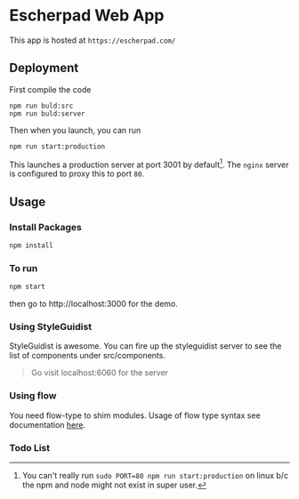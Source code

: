 # Escherpad Web App

This app is hosted at `https://escherpad.com/`

## Deployment

First compile the code 
```
npm run buld:src
npm run buld:server
```
Then when you launch, you can run
```
npm run start:production
```
This launches a production server at port 3001 by default[^1]. The `nginx` server is configured to proxy this to port `80`.

[^1]: You can't really run `sudo PORT=80 npm run start:production` on linux b/c the npm and node might not exist in super user.

## Usage

### Install Packages

```sh
npm install
```

### To run

```sh
npm start
```
then go to http://localhost:3000 for the demo.

### Using StyleGuidist
StyleGuidist is awesome. You can fire up the styleguidist server to see the list of components under src/components.

> Go visit localhost:6060 for the server

### Using flow 

You need flow-type to shim modules. Usage of flow type syntax see documentation [here](https://flow.org/en/docs/frameworks/react/#adding-types-to-react-functional-components-a-classtoc-idtoc-adding-types-to-react-functional-components-hreftoc-adding-types-to-react-functional-componentsa).


### Todo List


